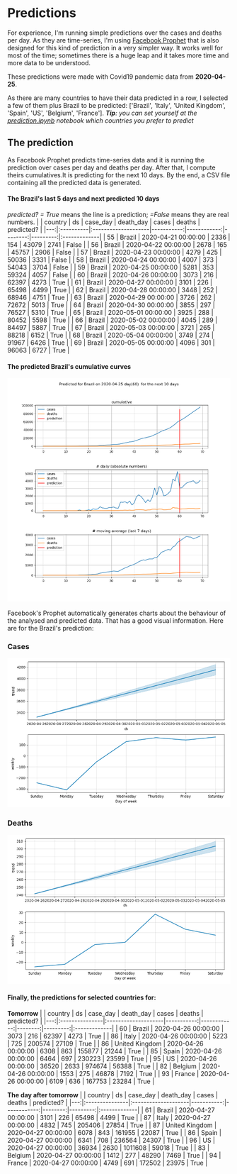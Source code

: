 # **Predictions**
For experience, I'm running simple predictions over the cases and deaths per day. As they are time-series, I'm using [Facebook Prophet](https://facebook.github.io/prophet/docs/quick_start.html) that is also designed for this kind of prediction in a very simpler way. It works well for most of the time; sometimes there is a huge leap and it takes more time and more data to be understood.

These predictions were made with Covid19 pandemic data from **2020-04-25**.

As there are many countries to have their data predicted in a row, I selected a few of them plus Brazil to be predicted:
['Brazil', 'Italy', 'United Kingdom', 'Spain', 'US', 'Belgium', 'France'].
***Tip**: you can set yourself at the *[prediction.ipynb](../prediction.ipynb)* notebook which countries you prefer to predict*


## The prediction
As Facebook Prophet predicts time-series data and it is running the prediction over cases per day and deaths per day. After that, I compute theirs cumulatives.It is predicting for the next 10 days.
By the end, a CSV file containing all the predicted data is generated.

#### The Brazil's last 5 days and next predicted 10 days
*predicted? = True* means the line is a prediction; *=False* means they are real numbers.
|    | country   | ds                  |   case_day |   death_day |   cases |   deaths | predicted?   |
|---:|:----------|:--------------------|-----------:|------------:|--------:|---------:|:-------------|
| 55 | Brazil    | 2020-04-21 00:00:00 |       2336 |         154 |   43079 |     2741 | False        |
| 56 | Brazil    | 2020-04-22 00:00:00 |       2678 |         165 |   45757 |     2906 | False        |
| 57 | Brazil    | 2020-04-23 00:00:00 |       4279 |         425 |   50036 |     3331 | False        |
| 58 | Brazil    | 2020-04-24 00:00:00 |       4007 |         373 |   54043 |     3704 | False        |
| 59 | Brazil    | 2020-04-25 00:00:00 |       5281 |         353 |   59324 |     4057 | False        |
| 60 | Brazil    | 2020-04-26 00:00:00 |       3073 |         216 |   62397 |     4273 | True         |
| 61 | Brazil    | 2020-04-27 00:00:00 |       3101 |         226 |   65498 |     4499 | True         |
| 62 | Brazil    | 2020-04-28 00:00:00 |       3448 |         252 |   68946 |     4751 | True         |
| 63 | Brazil    | 2020-04-29 00:00:00 |       3726 |         262 |   72672 |     5013 | True         |
| 64 | Brazil    | 2020-04-30 00:00:00 |       3855 |         297 |   76527 |     5310 | True         |
| 65 | Brazil    | 2020-05-01 00:00:00 |       3925 |         288 |   80452 |     5598 | True         |
| 66 | Brazil    | 2020-05-02 00:00:00 |       4045 |         289 |   84497 |     5887 | True         |
| 67 | Brazil    | 2020-05-03 00:00:00 |       3721 |         265 |   88218 |     6152 | True         |
| 68 | Brazil    | 2020-05-04 00:00:00 |       3749 |         274 |   91967 |     6426 | True         |
| 69 | Brazil    | 2020-05-05 00:00:00 |       4096 |         301 |   96063 |     6727 | True         |

 #### The predicted Brazil's cumulative curves
![](brazil_predictions.png)

Facebook's Prophet automatically generates charts about the behaviour of the analysed and predicted data. That has a good visual information. Here are for the Brazil's prediction:
### Cases
![](brazil_prophet_cases.png)

 ### Deaths
![](brazil_prophet_deaths.png)
#### Finally, the predictions for selected countries for:
**Tomorrow**
|    | country        | ds                  |   case_day |   death_day |   cases |   deaths | predicted?   |
|---:|:---------------|:--------------------|-----------:|------------:|--------:|---------:|:-------------|
| 60 | Brazil         | 2020-04-26 00:00:00 |       3073 |         216 |   62397 |     4273 | True         |
| 86 | Italy          | 2020-04-26 00:00:00 |       5223 |         725 |  200574 |    27109 | True         |
| 86 | United Kingdom | 2020-04-26 00:00:00 |       6308 |         863 |  155877 |    21244 | True         |
| 85 | Spain          | 2020-04-26 00:00:00 |       6464 |         697 |  230223 |    23599 | True         |
| 95 | US             | 2020-04-26 00:00:00 |      36520 |        2633 |  974674 |    56388 | True         |
| 82 | Belgium        | 2020-04-26 00:00:00 |       1553 |         275 |   46878 |     7192 | True         |
| 93 | France         | 2020-04-26 00:00:00 |       6109 |         636 |  167753 |    23284 | True         |

 **The day after tomorrow** 
|    | country        | ds                  |   case_day |   death_day |   cases |   deaths | predicted?   |
|---:|:---------------|:--------------------|-----------:|------------:|--------:|---------:|:-------------|
| 61 | Brazil         | 2020-04-27 00:00:00 |       3101 |         226 |   65498 |     4499 | True         |
| 87 | Italy          | 2020-04-27 00:00:00 |       4832 |         745 |  205406 |    27854 | True         |
| 87 | United Kingdom | 2020-04-27 00:00:00 |       6078 |         843 |  161955 |    22087 | True         |
| 86 | Spain          | 2020-04-27 00:00:00 |       6341 |         708 |  236564 |    24307 | True         |
| 96 | US             | 2020-04-27 00:00:00 |      36934 |        2630 | 1011608 |    59018 | True         |
| 83 | Belgium        | 2020-04-27 00:00:00 |       1412 |         277 |   48290 |     7469 | True         |
| 94 | France         | 2020-04-27 00:00:00 |       4749 |         691 |  172502 |    23975 | True         |